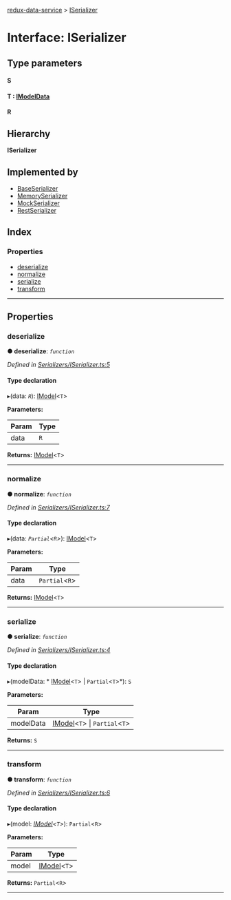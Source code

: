 [redux-data-service](../README.md) > [ISerializer](../interfaces/iserializer.md)

# Interface: ISerializer

## Type parameters
#### S 
#### T :  [IModelData](imodeldata.md)
#### R 
## Hierarchy

**ISerializer**

## Implemented by

* [BaseSerializer](../classes/baseserializer.md)
* [MemorySerializer](../classes/memoryserializer.md)
* [MockSerializer](../classes/mockserializer.md)
* [RestSerializer](../classes/restserializer.md)

## Index

### Properties

* [deserialize](iserializer.md#deserialize)
* [normalize](iserializer.md#normalize)
* [serialize](iserializer.md#serialize)
* [transform](iserializer.md#transform)

---

## Properties

<a id="deserialize"></a>

###  deserialize

**● deserialize**: *`function`*

*Defined in [Serializers/ISerializer.ts:5](https://github.com/Rediker-Software/redux-data-service/blob/fbab6d2/src/Serializers/ISerializer.ts#L5)*

#### Type declaration
▸(data: *`R`*): [IModel](imodel.md)<`T`>

**Parameters:**

| Param | Type |
| ------ | ------ |
| data | `R` |

**Returns:** [IModel](imodel.md)<`T`>

___
<a id="normalize"></a>

###  normalize

**● normalize**: *`function`*

*Defined in [Serializers/ISerializer.ts:7](https://github.com/Rediker-Software/redux-data-service/blob/fbab6d2/src/Serializers/ISerializer.ts#L7)*

#### Type declaration
▸(data: *`Partial`<`R`>*): [IModel](imodel.md)<`T`>

**Parameters:**

| Param | Type |
| ------ | ------ |
| data | `Partial`<`R`> |

**Returns:** [IModel](imodel.md)<`T`>

___
<a id="serialize"></a>

###  serialize

**● serialize**: *`function`*

*Defined in [Serializers/ISerializer.ts:4](https://github.com/Rediker-Software/redux-data-service/blob/fbab6d2/src/Serializers/ISerializer.ts#L4)*

#### Type declaration
▸(modelData: * [IModel](imodel.md)<`T`> &#124; `Partial`<`T`>*): `S`

**Parameters:**

| Param | Type |
| ------ | ------ |
| modelData |  [IModel](imodel.md)<`T`> &#124; `Partial`<`T`>|

**Returns:** `S`

___
<a id="transform"></a>

###  transform

**● transform**: *`function`*

*Defined in [Serializers/ISerializer.ts:6](https://github.com/Rediker-Software/redux-data-service/blob/fbab6d2/src/Serializers/ISerializer.ts#L6)*

#### Type declaration
▸(model: *[IModel](imodel.md)<`T`>*): `Partial`<`R`>

**Parameters:**

| Param | Type |
| ------ | ------ |
| model | [IModel](imodel.md)<`T`> |

**Returns:** `Partial`<`R`>

___

